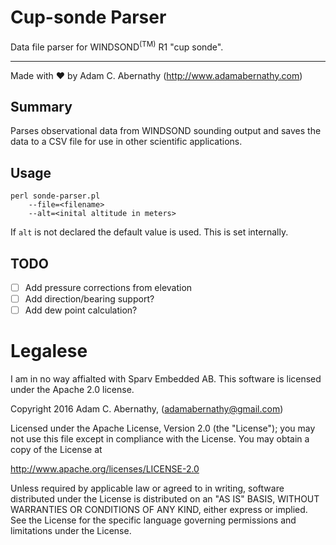 # Cup-sonde Parser
Data file parser for WINDSOND<sup>(TM)</sup> R1 "cup sonde".

---
Made with :heart: by Adam C. Abernathy (http://www.adamabernathy.com)


## Summary
Parses observational data from WINDSOND sounding output and saves the data to a CSV file for use in other scientific applications.

## Usage
    perl sonde-parser.pl
        --file=<filename>
        --alt=<inital altitude in meters>

If `alt` is not declared the default value is used.  This is set internally.

## TODO
  - [ ] Add pressure corrections from elevation
  - [ ] Add direction/bearing support?
  - [ ] Add dew point calculation?

# Legalese
I am in no way affialted with Sparv Embedded AB. This software is licensed under the Apache 2.0 license.

Copyright 2016 Adam C. Abernathy, (adamabernathy@gmail.com)

Licensed under the Apache License, Version 2.0 (the "License"); you may not use this file except in compliance with the License.  You may obtain a copy of the License at

http://www.apache.org/licenses/LICENSE-2.0

Unless required by applicable law or agreed to in writing, software distributed under the License is distributed on an "AS IS" BASIS, WITHOUT WARRANTIES OR CONDITIONS OF ANY KIND, either express or implied. See the License for the specific language governing permissions and limitations under the License.
